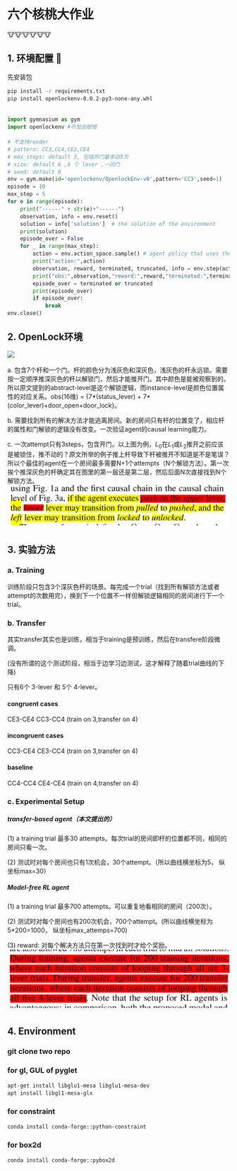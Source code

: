 # 六个核桃大作业

🐮🐮🐮🐮🐮🐮


## 1. 环境配置 :wrench:  

先安装包
```bash
pip install -r requirements.txt
pip install openlockenv-0.0.2-py3-none-any.whl
```


```python

import gymnasium as gym
import openlockenv #不加会报错

# 不支持render
# pattern: CC3,CC4,CE3,CE4
# max_steps: default 3, 包括开门最多动3次
# size: default 6 ,6 个 lever ,一闪门
# seed: default 0
env = gym.make(id='openlockenv/OpenlockEnv-v0',pattern='CC3',seed=1)
episode = 10
max_step = 5
for e in range(episode):
    print("------" + str(e)+"------")
    observation, info = env.reset()
    solution = info['solution']  # the solution of the environment
    print(solution)
    episode_over = False
    for _ in range(max_step):
        action = env.action_space.sample() # agent policy that uses the observation and info
        print("action:",action)
        observation, reward, terminated, truncated, info = env.step(action) #
        print("obs:",observation,"reward:",reward,"terminated:",terminated)
        episode_over = terminated or truncated
        print(episode_over)
        if episode_over:
            break
env.close()
```
## 2. OpenLock环境
![](https://camo.githubusercontent.com/9e206156f9295b836f2e661d471d76f36828d6d00a111d1d34a7b11c0b0a495b/687474703a2f2f7777772e6d6a65646d6f6e64732e636f6d2f70726f6a656374732f4f70656e4c6f636b2f436f6753636931385f6f70656e6c6f636b5f736f6c7574696f6e732e676966)

a. 包含7个杆和一个门。杆的颜色分为浅灰色和深灰色，浅灰色的杆永远锁。需要按一定顺序推深灰色的杆以解锁门，然后才能推开门。其中颜色是能被观察到的。所以原文提到的abstract-level是这个解锁逻辑，而instance-level是颜色位置属性的对应关系。obs(16维) = {7*(status_lever) + 7*(color_lever)+door_open+door_lock}。

b. 需要找到所有的解决方法才能逃离房间。新的房间只有杆的位置变了，相应杆的属性和门解锁的逻辑没有改变。一次验证agent的causal learning能力。

c. 一次attempt只有3steps，包含开门。以上图为例，$L_0$在$L_1$或$L_2$推开之前应该是被锁住，推不动的？原文所举的例子推上杆导致下杆被推开不知道是不是笔误？所以个最佳的agent在一个房间最多需要N+1个attempts（N个解锁方法）。第一次挨个推深灰色的杆确定其在图里的第一层还是第二层，然后后面N次直接找到N个解锁方法。
![b](figs/1.png)

## 3. 实验方法

### a. Training
训练阶段只包含3个深灰色杆的场景。每完成一个trial（找到所有解锁方法或者attempt的次数用完），换到下一个位置不一样但解锁逻辑相同的房间进行下一个trial。
### b. Transfer
其实transfer其实也是训练，相当于training是预训练，然后在transfere阶段微调。

(没有所谓的这个测试阶段，相当于边学习边测试，这才解释了随着trial曲线的下降)

只有6个 3-lever 和 5个 4-lever。
#### congruent cases
CE3-CE4 CC3-CC4 (train on 3,transfer on 4)
#### incongruent cases
CC3-CE4 CE3-CC4 (train on 3,transfer on 4)
#### baseline
CC4-CC4 CE4-CE4 (train on 4,transfer on 4)

### c. Experimental Setup
##### transfer-based agent（本文提出的）
(1) a training trial 最多30 attempts。每次trial的房间即杆的位置都不同，相同的房间只看一次。

(2) 测试时对每个房间也只有1次机会，30个attempt。（所以曲线横坐标为5， 纵坐标max=30）
##### Model-free RL agent
(1) a training trial 最多700 attempts。可以重复地看相同的房间（200次）。

(2) 测试时对每个房间也有200次机会，700个attempt。(所以曲线横坐标为5*200=1000， 纵坐标max_attemps=700)



(3) reward: 对每个解决方法只在第一次找到时才给个奖励。
![2](figs/2.png)


## 4. Environment
### git clone two repo
### for gl, GUL of pyglet
```bash
apt-get install libglu1-mesa libglu1-mesa-dev 
apt install libgl1-mesa-glx
```
### for constraint
```bash
conda install conda-forge::python-constraint
```

### for box2d
```bash
conda install conda-forge::pybox2d
```